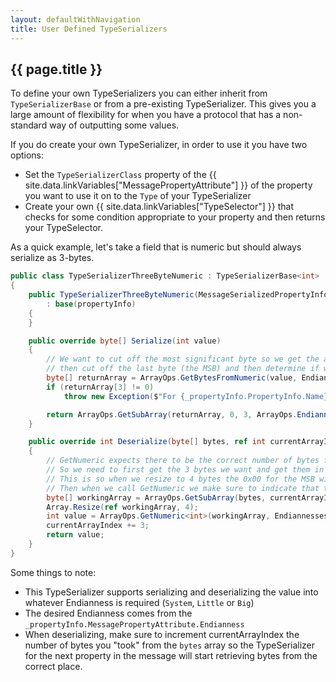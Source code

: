 ```yaml
---
layout: defaultWithNavigation
title: User Defined TypeSerializers
---
```

## {{ page.title }}

To define your own TypeSerializers you can either inherit from `TypeSerializerBase` or from a pre-existing TypeSerializer.
This gives you a large amount of flexibility for when you have a protocol that has a non-standard way of outputting some values.

If you do create your own TypeSerializer, in order to use it you have two options:
* Set the `TypeSerializerClass` property of the {{ site.data.linkVariables["MessagePropertyAttribute"] }} of the property
you want to use it on to the `Type` of your TypeSerializer
* Create your own {{ site.data.linkVariables["TypeSelector"] }} that checks for some condition appropriate to your property and then returns your TypeSelector.

As a quick example, let's take a field that is numeric but should always serialize as 3-bytes.

```csharp
public class TypeSerializerThreeByteNumeric : TypeSerializerBase<int>
{
    public TypeSerializerThreeByteNumeric(MessageSerializedPropertyInfo propertyInfo)
        : base(propertyInfo)
    {
    }

    public override byte[] Serialize(int value)
    {
        // We want to cut off the most significant byte so we get the array as little endian
        // then cut off the last byte (the MSB) and then determine if we need to reverse the bytes
        byte[] returnArray = ArrayOps.GetBytesFromNumeric(value, Endiannesses.Little);
        if (returnArray[3] != 0)
            throw new Exception($"For {_propertyInfo.PropertyInfo.Name}, {value} can not be serialized into a 3-byte value");

        return ArrayOps.GetSubArray(returnArray, 0, 3, ArrayOps.EndiannessRequiresReversal(Endiannesses.Little, _propertyInfo.MessagePropertyAttribute.Endianness));
    }

    public override int Deserialize(byte[] bytes, ref int currentArrayIndex, int length, ref DeserializeStatus status)
    {
        // GetNumeric expects there to be the correct number of bytes for the type it is converting to
        // So we need to first get the 3 bytes we want and get them in little endian order
        // This is so when we resize to 4 bytes the 0x00 for the MSB will be correctly put at the end
        // Then when we call GetNumeric we make sure to indicate that the bytes are currently in little endian order
        byte[] workingArray = ArrayOps.GetSubArray(bytes, currentArrayIndex, 3, ArrayOps.EndiannessRequiresReversal(_propertyInfo.MessagePropertyAttribute.Endianness, Endiannesses.Little));
        Array.Resize(ref workingArray, 4);
        int value = ArrayOps.GetNumeric<int>(workingArray, Endiannesses.Little);
        currentArrayIndex += 3;
        return value;
    }
}
```

Some things to note:
* This TypeSerializer supports serializing and deserializing the value into whatever Endianness is required (`System`, `Little` or `Big`)
* The desired Endianness comes from the `_propertyInfo.MessagePropertyAttribute.Endianness`
* When deserializing, make sure to increment currentArrayIndex the number of bytes you "took" from the `bytes` array so the TypeSerializer for the next property in the message will start retrieving bytes from the correct place.

